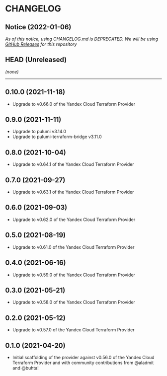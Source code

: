CHANGELOG
=========

## Notice (2022-01-06)

*As of this notice, using CHANGELOG.md is DEPRECATED. We will be using [GitHub Releases](https://github.com/pulumi/pulumi-yandex/releases) for this repository*

## HEAD (Unreleased)
_(none)_

---

## 0.10.0 (2021-11-18)
* Upgrade to v0.66.0 of the Yandex Cloud Terraform Provider

## 0.9.0 (2021-11-11)
* Upgrade to pulumi v3.14.0
* Upgrade to pulumi-terraform-bridge v3.11.0

## 0.8.0 (2021-10-04)
* Upgrade to v0.64.1 of the Yandex Cloud Terraform Provider

## 0.7.0 (2021-09-27)
* Upgrade to v0.63.1 of the Yandex Cloud Terraform Provider

## 0.6.0 (2021-09-03)
* Upgrade to v0.62.0 of the Yandex Cloud Terraform Provider

## 0.5.0 (2021-08-19)
* Upgrade to v0.61.0 of the Yandex Cloud Terraform Provider

## 0.4.0 (2021-06-16)
* Upgrade to v0.59.0 of the Yandex Cloud Terraform Provider

## 0.3.0 (2021-05-21)
* Upgrade to v0.58.0 of the Yandex Cloud Terraform Provider

## 0.2.0 (2021-05-12)
* Upgrade to v0.57.0 of the Yandex Cloud Terraform Provider

## 0.1.0 (2021-04-20)
* Initial scaffolding of the provider against v0.56.0 of the Yandex Cloud Terraform Provider and with community
  contributions from @aladmit and @buhta!

